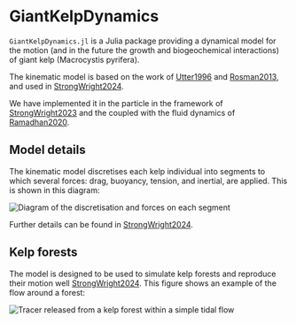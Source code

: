 # GiantKelpDynamics

``GiantKelpDynamics.jl`` is a Julia package providing a dynamical model for the motion (and in the future the growth and biogeochemical interactions) of giant kelp (Macrocystis pyrifera).

The kinematic model is based on the work of [Utter1996](@citet) and [Rosman2013](@citet), and used in [StrongWright2024](@citet).

We have implemented it in the particle in the framework of [StrongWright2023](@citet) and the coupled with the fluid dynamics of [Ramadhan2020](@citet).

## Model details

The kinematic model discretises each kelp individual into segments to which several forces: drag, buoyancy, tension, and inertial, are applied. This is shown in this diagram:

![Diagram of the discretisation and forces on each segment](https://github.com/jagoosw/GiantKelpDynamics/assets/26657828/887a0860-83ff-44f6-bb64-cc7a859a05d9)

Further details can be found in [StrongWright2024](@citet).

## Kelp forests
The model is designed to be used to simulate kelp forests and reproduce their motion well [StrongWright2024](@citep). This figure shows an example of the flow around a forest:

![Tracer released from a kelp forest within a simple tidal flow](https://github.com/jagoosw/GiantKelpDynamics/assets/26657828/4df8b614-240f-4e44-bec1-4bbae4ebd7bb)


